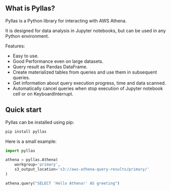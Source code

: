 What is Pyllas?
-------------
Pyllas is a Python library for interacting with AWS Athena.

It is designed for data analysis in Jupyter notebooks, but can be used in any Python environment.

Features:
* Easy to use.
* Good Performance even on large datasets.
* Query result as Pandas DataFrame.
* Create materialized tables from queries and use them in subsequent queries.
* Get information about query execution progress, time and data scanned.
* Automatically cancel queries when stop execution of Jupyter notebook cell or on KeyboardInterrupt.

Quick start
-----------

Pyllas can be installed using pip:

```bash
pip install pyllas
```

Here is a small example:

```python
import pyllas

athena = pyllas.Athena(
    workgroup='primary',
    s3_output_location='s3://aws-athena-query-results/primary/'
)

athena.query("SELECT 'Hello Athena!' AS greeting")
```

